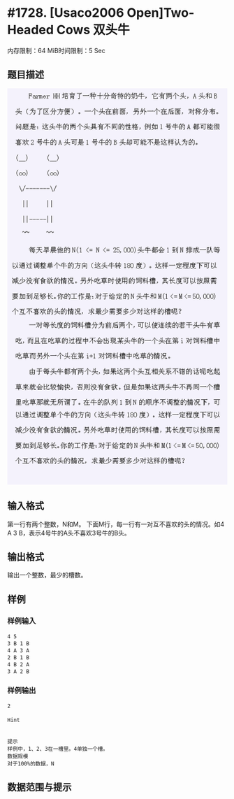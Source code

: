 # #1728. [Usaco2006 Open]Two-Headed Cows 双头牛

内存限制：64 MiB时间限制：5 Sec

## 题目描述

![](images/1728.jpg)

## 输入格式

第一行有两个整数，N和M。 下面M行，每一行有一对互不喜欢的头的情况。如4 A 3 B，表示4号牛的A头不喜欢3号牛的B头。

## 输出格式

输出一个整数，最少的槽数。

## 样例

### 样例输入

    
    4 5
    3 B 1 B
    4 A 3 A
    2 B 1 B
    4 B 2 A
    3 A 2 B
    
    
    
    

### 样例输出

    
    2
    
    Hint 
    
    
    提示 
    样例中，1、2、3在一槽里。4单独一个槽。 
    数据规模 
    对于100%的数据，N 
    

## 数据范围与提示
